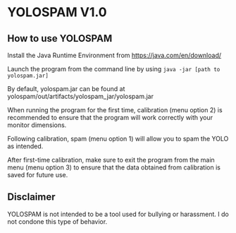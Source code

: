 # YOLOSPAM V1.0

## How to use YOLOSPAM
Install the Java Runtime Environment from https://java.com/en/download/

Launch the program from the command line by using `java -jar [path to yolospam.jar]`

By default, yolospam.jar can be found at yolospam/out/artifacts/yolospam_jar/yolospam.jar

When running the program for the first time, calibration (menu option 2) is recommended to ensure that the program will work correctly with your monitor dimensions.

Following calibration, spam (menu option 1) will allow you to spam the YOLO as intended.

After first-time calibration, make sure to exit the program from the main menu (menu option 3) to ensure that the data obtained from calibration is saved for future use.

## Disclaimer
YOLOSPAM is not intended to be a tool used for bullying or harassment. I do not condone this type of behavior.